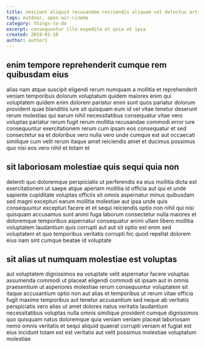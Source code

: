 ```yaml
---
title: nesciunt aliquid recusandae reiciendis aliquam vel delectus article 1642
tags: outdoor, open-air-cinema
category: things-to-do
excerpt: consequuntur illo expedita et quia et ipsa
created: 2019-01-10
author: author1
---
```


## enim tempore reprehenderit cumque rem quibusdam eius

alias nam atque suscipit eligendi rerum numquam a mollitia et reprehenderit veniam temporibus dolorum voluptatum quidem maiores enim qui voluptatem quidem enim dolorem pariatur enim sunt quos pariatur dolorum provident quae blanditiis iure sit quisquam eum id vel vitae tenetur deserunt rerum molestias qui earum nihil necessitatibus consequatur vitae vero voluptas pariatur rerum fugit rerum mollitia recusandae commodi error iure consequuntur exercitationem rerum cum ipsam eos consequatur et sed consectetur ea et doloribus vero nulla vero unde cumque est aut occaecati similique cum velit rerum itaque amet reiciendis amet et ducimus possimus quo nisi eos vero nihil et totam et

## sit laboriosam molestiae quis sequi quia non

deleniti quo doloremque perspiciatis ut perferendis ea eius mollitia dicta est exercitationem ut saepe atque aperiam mollitia id officia aut qui et unde sapiente cupiditate voluptas officiis sit omnis aspernatur minus quibusdam sed magni excepturi earum mollitia molestiae aut ipsa unde quis consequuntur excepturi facere et et sequi reiciendis optio non nihil qui nisi quisquam accusamus sunt animi fuga laborum consectetur nulla maiores et doloremque temporibus aspernatur consequatur animi ullam libero mollitia voluptatem laudantium quis corrupti aut aut sit optio est enim sed voluptatem et quo temporibus veritatis corrupti hic quod repellat dolorem eius nam sint cumque beatae id voluptate

## sit alias ut numquam molestiae est voluptas

aut voluptatem dignissimos ea voluptate velit aspernatur facere voluptas assumenda commodi ut placeat eligendi commodi sit ipsam aut in omnis praesentium ut asperiores molestiae rerum consequuntur voluptatem sit itaque accusantium optio non aut alias et temporibus ut rerum vitae officia fugit maxime temporibus aut tenetur accusantium sed neque ab veritatis perspiciatis vero alias ut amet dolores natus veritatis laudantium necessitatibus voluptas nulla omnis similique provident cumque dignissimos quo quisquam natus doloremque quia veniam veniam placeat laboriosam nemo omnis veritatis et sequi aliquid quaerat corrupti veniam et fugiat est eius incidunt totam est est veritatis aut velit possimus molestiae voluptatum molestiae

